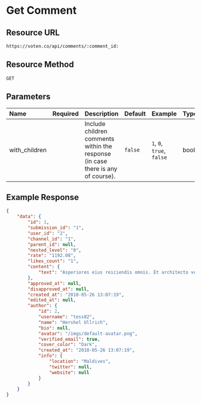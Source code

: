 # Get Comment  

## Resource URL

```
https://voten.co/api/comments/:comment_id:
```

## Resource Method

```
GET
```

## Parameters

| Name | Required | Description | Default | Example | Type |
| :--- | :--- | :--- | :--- | :--- | :--- |
| with_children |  | Include children comments within the response (in case there is any of course).  | `false` | `1`, `0`, `true`, `false` | boolean


## Example Response

```json
{
    "data": {
        "id": 1,
        "submission_id": "1",
        "user_id": "2",
        "channel_id": "1",
        "parent_id": null,
        "nested_level": "0",
        "rate": "1192.08",
        "likes_count": "1",
        "content": {
            "text": "Asperiores eius reiciendis omnis. Et architecto vero atque explicabo dolores aut. Dolor qui aut qui ad similique voluptatem."
        },
        "approved_at": null,
        "disapproved_at": null,
        "created_at": "2018-05-26 13:07:19",
        "edited_at": null,
        "author": {
            "id": 2,
            "username": "tess82",
            "name": "Hershel Ullrich",
            "bio": null,
            "avatar": "/imgs/default-avatar.png",
            "verified_email": true,
            "cover_color": "Dark",
            "created_at": "2018-05-26 13:07:19",
            "info": {
                "location": "Maldives",
                "twitter": null,
                "website": null
            }
        }
    }
}
```

